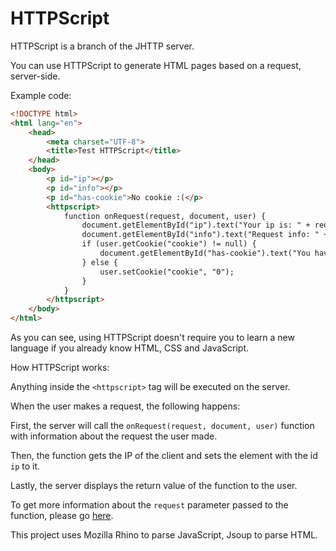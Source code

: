 # HTTPScript

HTTPScript is a branch of the JHTTP server.

You can use HTTPScript to generate HTML pages based on a request, server-side.

Example code:

```html
<!DOCTYPE html>
<html lang="en">
    <head>
        <meta charset="UTF-8">
        <title>Test HTTPScript</title>
    </head>
    <body>
        <p id="ip"></p>
        <p id="info"></p>
        <p id="has-cookie">No cookie :(</p>
        <httpscript>
            function onRequest(request, document, user) {
                document.getElementById("ip").text("Your ip is: " + request.getClient().getIP());
                document.getElementById("info").text("Request info: " + request.getData());
                if (user.getCookie("cookie") != null) {
                    document.getElementById("has-cookie").text("You have the cookie!");
                } else {
                    user.setCookie("cookie", "0");
                }
            }
        </httpscript>
    </body>
</html>
```

As you can see, using HTTPScript doesn't require you to learn a new language if you already know HTML, CSS and JavaScript.

How HTTPScript works:

Anything inside the `<httpscript>` tag will be executed on the server.

When the user makes a request, the following happens:

First, the server will call the `onRequest(request, document, user)` function with information about the request the user made.

Then, the function gets the IP of the client and sets the element with the id `ip` to it.

Lastly, the server displays the return value of the function to the user.


To get more information about the `request` parameter passed to the function,
please go [here](https://nan8279.github.io/JHTTP/doc/io/github/nan8279/jhttp/request/Request.html).

This project uses Mozilla Rhino to parse JavaScript, Jsoup to parse HTML.
